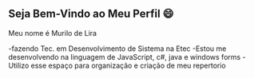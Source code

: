 ## Seja Bem-Vindo ao Meu Perfil 😄

Meu nome é Murilo de Lira

-fazendo Tec. em Desenvolvimento de Sistema na Etec
-Estou me desenvolvendo na linguagem de JavaScript, c#, java e windows forms
-Utilizo esse espaço para organização e criação de meu repertorio
